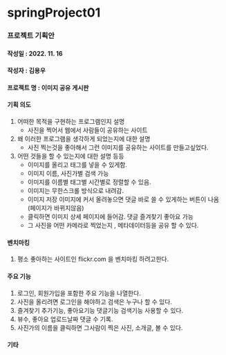 # springProject01
### 프로젝트 기획안
 #### 작성일 : 2022. 11. 16
 #### 작성자 : 김용우
 #### 프로젝트 명 : 이미지 공유 게시판
#### 기획 의도
1. 어떠한 목적을 구현하는 프로그램인지 설명	
    * 사진을 찍어서 웹에서 사람들이 공유하는 사이트 
2. 왜 이러한 프로그램을 생각하게 되었는지에 대한 설명 
    * 사진 찍는것을 좋아해서 그런 이미지를 공유하는 사이트를 만들고싶었다.
3. 어떤 것들을 할 수 있는지에 대한 설명 등등 
    * 이미지를 올리고 태그를 넣을 수 있게함.
    * 이미지 이름, 사진가별 검색 가능
    * 이미지를 이름별 태그별 시간별로 정렬할 수 있음.
    * 이미지는 무한스크롤 방식으로 내려감.
    * 이미지 저장 이미지에 커서 올려놓으면 댓글 바로 쓸 수 있게하는 버튼이 나옴(페이지가 바뀌지않음)
    * 클릭하면 이미지 상세 페이지에 들어감. 댓글 즐겨찾기 좋아요 가능
    * 그 사진을 어떤 카메라로 찍었는지 , 메타데이터등을 공유 할 수 있다.
#### 벤치마킹 
1. 평소 좋아하는 사이트인 flickr.com 을 벤치마킹 하려고한다. 
#### 주요 기능 
1. 로그인, 회원가입을 포함한 주요 기능을 나열한다. 
2. 사진을 올리려면 로그인을 해야하고 검색은 누구나 할 수 있다.
3. 즐겨찾기 추가기능, 좋아요기능 댓글기능 검색기능 사용할 수 있다.
4. 뷰수, 좋아요 업로드날짜 댓글 수 기록.
6. 사진가의 이름을 클릭하면 그사람이 찍은 사진, 소개글, 볼 수 있다.
#### 기타 
